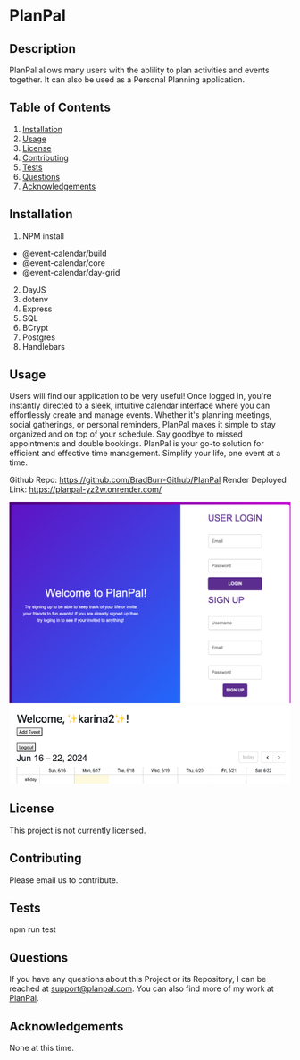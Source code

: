 # PlanPal

## Description
PlanPal allows many users with the ablility to plan activities and events together. It can also be used as a Personal Planning application.

## Table of Contents
1. [Installation](#installation)
2. [Usage](#usage)
3. [License](#license)
4. [Contributing](#contributing)
5. [Tests](#tests)
6. [Questions](#questions)
7. [Acknowledgements](#acknowledgements)

## Installation
1. NPM install
 - @event-calendar/build
 -  @event-calendar/core
 - @event-calendar/day-grid
2. DayJS
3. dotenv
4. Express
5. SQL
6. BCrypt
7. Postgres
8. Handlebars


## Usage
Users will find our application to be very useful! Once logged in, you're instantly directed to a sleek, intuitive calendar interface where you can effortlessly create and manage events. Whether it's planning meetings, social gatherings, or personal reminders, PlanPal makes it simple to stay organized and on top of your schedule. Say goodbye to missed appointments and double bookings. PlanPal is your go-to solution for efficient and effective time management. Simplify your life, one event at a time.

Github Repo:  https://github.com/BradBurr-Github/PlanPal
Render Deployed Link: https://planpal-yz2w.onrender.com/

![homepage](./assests/images/homepage.png)
![loginpage](./assests/images/loginpage.png)

## License
This project is not currently licensed.

## Contributing
Please email us to contribute.

## Tests
npm run test

## Questions
If you have any questions about this Project or its Repository, I can be reached at <a href=mailto:support@planpal.com>support@planpal.com</a>.  You can also find more of my work at <a href=https://github.com/BradBurr-Github/PlanPal>PlanPal</a>.

## Acknowledgements
None at this time.